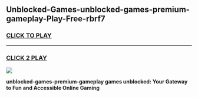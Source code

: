 
## Unblocked-Games-unblocked-games-premium-gameplay-Play-Free-rbrf7
<h3>
<a href="https://premium76.site?title=unblocked-games-premium-gameplay&ref=21A">CLICK TO PLAY</a></h3>
<hr>

<h3>
<a href="https://premium76.site?title=unblocked-games-premium-gameplay&ref=21A">CLICK 2 PLAY</a>
  
</h3>

<a href="https://premium76.site?title=unblocked-games-premium-gameplay&ref=21A"><img src="https://clearcache.store/games.png"></a>


**unblocked-games-premium-gameplay games unblocked: Your Gateway to Fun and Accessible Online Gaming**
